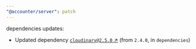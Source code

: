 ```yaml
---
"@accounter/server": patch
---
```

dependencies updates:
  - Updated dependency [`cloudinary@2.5.0` ↗︎](https://www.npmjs.com/package/cloudinary/v/2.5.0) (from `2.4.0`, in `dependencies`)
